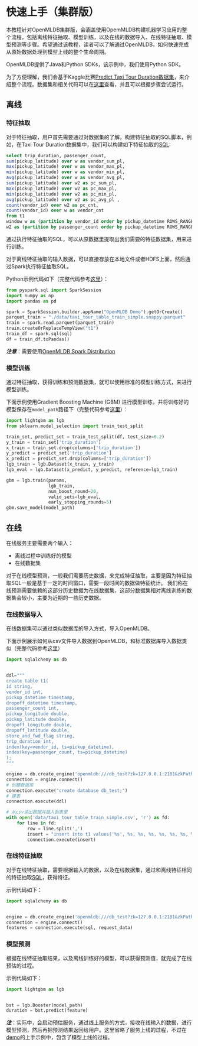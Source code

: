 
# 快速上手（集群版）
本教程针对OpenMLDB集群版，会涵盖使用OpemMLDB构建机器学习应用的整个流程，包括离线特征抽取、模型训练，以及在线的数据导入、在线特征抽取、模型预测等步骤。希望通过该教程，读者可以了解通过OpenMLDB，如何快速完成从原始数据处理到模型上线的整个生命周期。


OpenMLDB提供了Java和Python SDKs，该示例中，我们使用Python SDK。

为了方便理解，我们会基于Kaggle比赛[Predict Taxi Tour Duration数据集](https://github.com/4paradigm/OpenMLDB/tree/main/demo/predict-taxi-trip-duration-nb/demo/data)，来介绍整个流程。数据集和相关代码可以在[这里](https://github.com/4paradigm/OpenMLDB/tree/main/demo/predict-taxi-trip-duration-nb/demo)查看，并且可以根据步骤尝试运行。

## 离线
### 特征抽取
对于特征抽取，用户首先需要通过对数据集的了解，构建特征抽取的SQL脚本，例如，在Taxi Tour Duration数据集中，我们可以构建如下特征抽取的[SQL](https://github.com/4paradigm/OpenMLDB/blob/main/demo/predict-taxi-trip-duration-nb/demo/fe.sql):
```sql
select trip_duration, passenger_count,
sum(pickup_latitude) over w as vendor_sum_pl,
max(pickup_latitude) over w as vendor_max_pl,
min(pickup_latitude) over w as vendor_min_pl,
avg(pickup_latitude) over w as vendor_avg_pl,
sum(pickup_latitude) over w2 as pc_sum_pl,
max(pickup_latitude) over w2 as pc_max_pl,
min(pickup_latitude) over w2 as pc_min_pl,
avg(pickup_latitude) over w2 as pc_avg_pl ,
count(vendor_id) over w2 as pc_cnt,
count(vendor_id) over w as vendor_cnt
from t1
window w as (partition by vendor_id order by pickup_datetime ROWS_RANGE BETWEEN 1d PRECEDING AND CURRENT ROW),
w2 as (partition by passenger_count order by pickup_datetime ROWS_RANGE BETWEEN 1d PRECEDING AND CURRENT ROW);
```


通过执行特征抽取的SQL，可以从原数据里提取出我们需要的特征数据集，用来进行训练。

对于离线特征抽取的输入数据，可以直接存放在本地文件或者HDFS上面，然后通过Spark执行特征抽取SQL。


Python示例代码如下（完整代码参考[这里](https://github.com/4paradigm/OpenMLDB/blob/main/demo/predict-taxi-trip-duration-nb/demo/train.py)）：

```python
from pyspark.sql import SparkSession
import numpy as np
import pandas as pd

spark = SparkSession.builder.appName("OpenMLDB Demo").getOrCreate()
parquet_train = "./data/taxi_tour_table_train_simple.snappy.parquet"
train = spark.read.parquet(parquet_train)
train.createOrReplaceTempView("t1")
train_df = spark.sql(sql)
df = train_df.toPandas()
```

***注意***：需要使用[OpenMLDB Spark Distribution](https://github.com/4paradigm/OpenMLDB/blob/main/docs/en/compile.md#optimized-spark-distribution-for-openmldb-optional)


### 模型训练 
通过特征抽取，获得训练和预测数据集，就可以使用标准的模型训练方式，来进行模型训练。


下面示例使用Gradient Boosting Machine (GBM) 进行模型训练，并将训练好的模型保存在`model_path`路径下（完整代码参考[这里](https://github.com/4paradigm/OpenMLDB/blob/main/demo/predict-taxi-trip-duration-nb/demo/train.py)）：
```python
import lightgbm as lgb
from sklearn.model_selection import train_test_split

train_set, predict_set = train_test_split(df, test_size=0.2)
y_train = train_set['trip_duration']
x_train = train_set.drop(columns=['trip_duration'])
y_predict = predict_set['trip_duration']
x_predict = predict_set.drop(columns=['trip_duration'])
lgb_train = lgb.Dataset(x_train, y_train)
lgb_eval = lgb.Dataset(x_predict, y_predict, reference=lgb_train)

gbm = lgb.train(params,
                lgb_train,
                num_boost_round=20,
                valid_sets=lgb_eval,
                early_stopping_rounds=5)
gbm.save_model(model_path)
```

## 在线
在线服务主要需要两个输入：
- 离线过程中训练好的模型
- 在线数据集

对于在线模型预测，一般我们需要历史数据，来完成特征抽取，主要是因为特征抽取SQL一般是基于一定的时间窗口，需要一段时间的数据做特征统计。
我们称在线预测需要依赖的这部分历史数据为在线数据集，这部分数据集相对离线训练的数据集会较小，主要为近期的一些历史数据。

### 在线数据导入
在线数据集可以通过类似数据库的导入方式，导入OpenMLDB。

下面示例展示如何从csv文件导入数据到OpenMLDB，和标准数据库导入数据类似（完整代码参考[这里](https://github.com/4paradigm/OpenMLDB/blob/main/demo/predict-taxi-trip-duration-nb/demo/import.py)）

```python
import sqlalchemy as db


ddl="""
create table t1(
id string,
vendor_id int,
pickup_datetime timestamp,
dropoff_datetime timestamp,
passenger_count int,
pickup_longitude double,
pickup_latitude double,
dropoff_longitude double,
dropoff_latitude double,
store_and_fwd_flag string,
trip_duration int,
index(key=vendor_id, ts=pickup_datetime),
index(key=passenger_count, ts=pickup_datetime)
);
"""

engine = db.create_engine('openmldb:///db_test?zk=127.0.0.1:2181&zkPath=/openmldb')
connection = engine.connect()
# 创建数据库
connection.execute("create database db_test;")
# 建表
connection.execute(ddl)

# 从csv读出数据并插入到表里
with open('data/taxi_tour_table_train_simple.csv', 'r') as fd:
    for line in fd:
        row = line.split(',')
        insert = "insert into t1 values('%s', %s, %s, %s, %s, %s, %s, %s, %s, '%s', %s);"% tuple(row)
        connection.execute(insert)
```

### 在线特征抽取
对于在线特征抽取，需要根据输入的数据，以及在线数据集，通过和离线特征相同的特征抽取[SQL](https://github.com/4paradigm/OpenMLDB/blob/main/demo/predict-taxi-trip-duration-nb/demo/fe.sql)，获得特征。


示例代码如下：
```python
import sqlalchemy as db


engine = db.create_engine('openmldb:///db_test?zk=127.0.0.1:2181&zkPath=/openmldb')
connection = engine.connect()
features = connection.execute(sql, request_data)
```

### 模型预测
根据在线特征抽取结果，以及离线训练好的模型，可以获得预测值，就完成了在线预估的过程。


示例代码如下：
```python
import lightgbm as lgb


bst = lgb.Booster(model_path)
duration = bst.predict(feature)
```

***注***：实际中，会启动预估服务，通过线上服务的方式，接收在线输入的数据，进行模型预测，然后再把预测结果返回给用户。这里省略了服务上线的过程，不过在[demo](https://github.com/4paradigm/OpenMLDB/blob/main/demo/predict-taxi-trip-duration-nb/demo)的上手示例中，包含了模型上线的过程。
